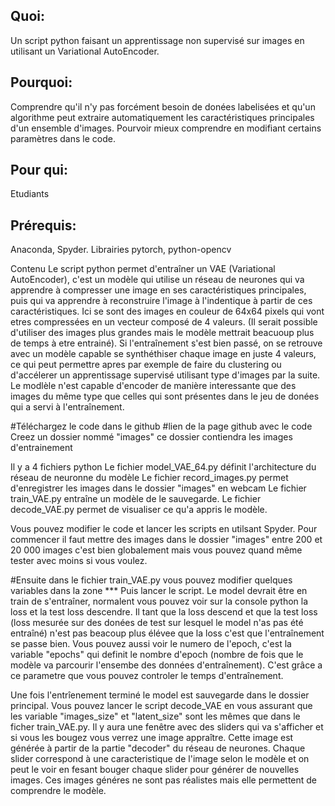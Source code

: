 ## Quoi:
Un script python faisant un apprentissage non supervisé sur images en utilisant un Variational AutoEncoder.

## Pourquoi:
Comprendre qu'il n'y pas forcément besoin de donées labelisées et qu'un algorithme peut extraire automatiquement les caractéristiques principales d'un ensemble d'images.
Pourvoir mieux comprendre en modifiant certains paramètres dans le code. 

## Pour qui:
Etudiants

## Prérequis: 
Anaconda, Spyder. Librairies pytorch, python-opencv

Contenu
Le script python permet d'entraîner un VAE (Variational AutoEncoder), c'est un modèle qui utilise un réseau de neurones qui va apprendre à compresser une image en ses caractéristiques principales, puis qui va apprendre à reconstruire l'image à l'indentique à partir de ces caractéristiques. Ici se sont des images en couleur de 64x64 pixels qui vont etres compressées en un vecteur composé de 4 valeurs. (Il serait possible d'utiliser des images plus grandes mais le modèle mettrait beacuoup plus de temps à etre entrainé). Si l'entraînement s'est bien passé, on se retrouve avec un modèle capable se synthéthiser chaque image en juste 4 valeurs, ce qui peut permettre apres par exemple de faire du clustering ou d'accélerer un apprentissage supervisé utilisant type d'images par la suite.
Le modlèle n'est capable d'encoder de manière interessante que des images du même type que celles qui sont présentes dans le jeu de donées qui a servi à l'entraînement.  

#Téléchargez le code dans le github 
#lien de la page github avec le code
Creez un dossier nommé "images" ce dossier contiendra les images d'entrainement
  
Il y a 4 fichiers python 
Le fichier model_VAE_64.py définit l'architecture du réseau de neuronne du modèle
Le fichier record_images.py permet d'enregistrer les images dans le dossier "images" en webcam
Le fichier train_VAE.py entraîne un modèle de le sauvegarde.
Le fichier decode_VAE.py permet de visualiser ce qu'a appris le modèle.

Vous pouvez modifier le code et lancer les scripts en utilsant Spyder.
Pour commencer il faut mettre des images dans le dossier "images" entre 200 et 20 000 images c'est bien globalement mais vous pouvez quand même tester avec moins si vous voulez.

#Ensuite dans le fichier train_VAE.py vous pouvez modifier quelques variables dans la zone ***
Puis lancer le script. Le model devrait être en train de s'entraîner, normalent vous pouvez voir sur la console python la loss et la test loss descendre. Il tant que la loss descend et que la test loss (loss mesurée sur des donées de test sur lesquel le model n'as pas été entraîné) n'est pas beacoup plus élévee que la loss c'est que l'entraînement se passe bien. Vous pouvez aussi voir le numero de l'epoch, c'est la variable "epochs" qui definit le nombre d'epoch (nombre de fois que le modèle va parcourir l'ensembe des données d'entraînement). C'est grâce a ce parametre que vous pouvez controler le temps d'entraînement.

Une fois l'entrîenement terminé le model est sauvegarde dans le dossier principal.
Vous pouvez lancer le script decode_VAE en vous assurant que les variable "images_size" et "latent_size" sont les mêmes que dans le ficher train_VAE.py. Il y aura une fenêtre avec des sliders qui va s'afficher et si vous les bougez vous verrez une image appraître. Cette image est générée à partir de la partie "decoder" du réseau de neurones. Chaque slider correspond à une caracteristique de l'image selon le modèle et on peut le voir en fesant bouger chaque slider pour générer de nouvelles images. Ces images généres ne sont pas réalistes mais elle permettent de comprendre le modèle.
